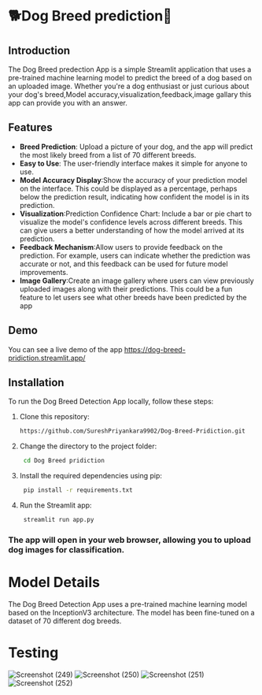 # 🐕Dog Breed prediction🔎



## Introduction

The Dog Breed predection App is a simple Streamlit application that uses a pre-trained machine learning model to predict the breed of a dog based on an uploaded image. Whether you're a dog enthusiast or just curious about your dog's breed,Model accuracy,visualization,feedback,image gallary this app can provide you with an answer.

## Features

- **Breed Prediction**: Upload a picture of your dog, and the app will predict the most likely breed from a list of 70 different breeds.
- **Easy to Use**: The user-friendly interface makes it simple for anyone to use.
- **Model Accuracy Display**:Show the accuracy of your prediction model on the interface. This could be displayed as a percentage, perhaps below the prediction result, indicating how confident the model is in its prediction.
- **Visualization**:Prediction Confidence Chart: Include a bar or pie chart to visualize the model's confidence levels across different breeds. This can give users a better understanding of how the model arrived at its prediction.
- **Feedback Mechanism**:Allow users to provide feedback on the prediction. For example, users can indicate whether the prediction was accurate or not, and this feedback can be used for future model improvements.
- **Image Gallery**:Create an image gallery where users can view previously uploaded images along with their predictions. This could be a fun feature to let users see what other breeds have been predicted by the app
                

## Demo

You can see a live demo of the app https://dog-breed-pridiction.streamlit.app/

## Installation

To run the Dog Breed Detection App locally, follow these steps:

1. Clone this repository:

   ```bash
   https://github.com/SureshPriyankara9902/Dog-Breed-Pridiction.git

2. Change the directory to the project folder:

   ```bash
    cd Dog Breed pridiction
   
3. Install the required dependencies using pip:

   ```bash
    pip install -r requirements.txt


4. Run the Streamlit app:

   ```bash
    streamlit run app.py

### The app will open in your web browser, allowing you to upload dog images for classification.

# Model Details
The Dog Breed Detection App uses a pre-trained machine learning model based on the InceptionV3 architecture. The model has been fine-tuned on a dataset of 70 different dog breeds.

# Testing
![Screenshot (249)](https://github.com/user-attachments/assets/1d243272-4fa0-4623-929f-0cbdc4e346e3)
![Screenshot (250)](https://github.com/user-attachments/assets/a7cfc154-a5fe-4da4-a8cb-6d9f86d0bb48)
![Screenshot (251)](https://github.com/user-attachments/assets/14f0430e-2b74-4218-927d-fb37ea7d3333)
![Screenshot (252)](https://github.com/user-attachments/assets/e3ab0d80-3b3d-4b2f-a427-5387105de886)




   
